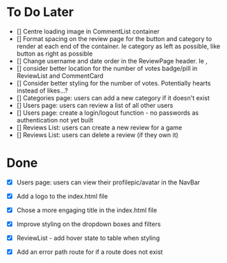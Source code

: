 # To Do Later

- [] Centre loading image in CommentList container
- [] Format spacing on the review page for the button and category to render at each end of the container. Ie category as left as possible, like button as right as possible
- [] Change username and date order in the ReviewPage header. Ie <username>, <date>
- [] consider better location for the number of votes badge/pill in ReviewList and CommentCard
- [] Consider better styling for the number of votes. Potentially hearts instead of likes...?
- [] Categories page: users can add a new category if it doesn't exist
- [] Users page: users can review a list of all other users
- [] Users page: create a login/logout function - no passwords as authentication not yet built
- [] Reviews List: users can create a new review for a game
- [] Reviews List: users can delete a review (if they own it)

# Done

- [x] Users page: users can view their profilepic/avatar in the NavBar
- [x] Add a logo to the index.html file
- [x] Chose a more engaging title in the index.html file
- [x] Improve styling on the dropdown boxes and filters
- [x] ReviewList - add hover state to table when styling
- [x] Add an error path route for if a route does not exist


